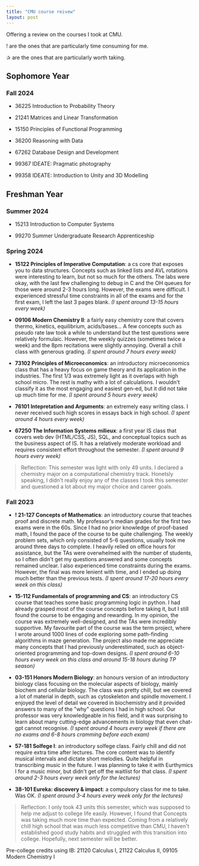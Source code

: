 ```yaml
---
title: "CMU course reivew"
layout: post
---
```


Offering a review on the courses I took at CMU.

! are the ones that are particularly time consuming for me.

✰ are the ones that are particularly worth taking.

## Sophomore Year

### Fall 2024 

- 36225 Introduction to Probability Theory

- 21241 Matrices and Linear Transformation

- 15150 Principles of Functional Programming 

- 36200 Reasoning with Data

- 67262 Database Design and Development 

- 99367 IDEATE: Pragmatic photography 

- 99358 IDEATE: Introduction to Unity and 3D Modelling


## Freshman Year

### Summer 2024

- 15213 Introduction to Computer Systems

- 99270 Summer Undergraduate Research Apprenticeship

### Spring 2024 

- **15122 Principles of Imperative Computation**: a cs core that exposes you to data structures. Concepts such as linked lists and AVL rotations were interesting to learn, but not so much for the others. The labs were okay, with the last few challenging to debug in C and the OH queues for those were around 2-3 hours long. However, the exams were difficult. I experienced stressful time constraints in all of the exams and for the first exam, I left the last 3 pages blank. 
_(I spent around 13-15 hours every week)_ 

- **09106 Modern Chemistry II**: a fairly easy chemistry core that covers thermo, kinetics, equilibrium, acids/bases... A few concepts such as pseudo rate law took a while to understand but the test questions were relatively formulaic. However, the weekly quizzes (sometimes twice a week) and the 8pm recitations were slightly annoying. Overall a chill class with generous grading.
_(I spent around 7 hours every week)_ 

- **73102 Principles of Microeconomics**: an introductory microeconomics class that has a heavy focus on game theory and its application in the industries. The first 1/3 was extremely light as it overlaps with high school micro. The rest is mathy with a lot of calculations. I wouldn't classify it as the most engaging and easiest gen-ed, but it did not take up much time for me.
_(I spent around 5 hours every week)_ 

- **76101 Intepretation and Arguments**: an extremely easy writing class. I never received such high scores in essays back in high school.
_(I spent around 4 hours every week)_ 

- **67250 The Information Systems milieux**: a first year IS class that covers web dev (HTML/CSS, JS), SQL, and conceptual topics such as the business aspect of IS. It has a relatively moderate workload and requires consistent effort throughout the semester.
_(I spent around 9 hours every week)_ 

> Reflection: This semester was light with only 49 units. I declared a chemistry major on a computational chemistry track. Honetsly speaking, I didn't really enjoy any of the classes I took this semester and questioned a lot about my major choice and career goals. 

### Fall 2023

- **! 21-127 Concepts of Mathematics**: an introductory course that teaches proof and discrete math. My professor's median grades for the first two exams were in the 60s. Since I had no prior knowledge of proof-based math, I found the pace of the course to be quite challenging. The weekly problem sets, which only consisted of 5-6 questions, usually took me around three days to complete. I heavily relied on office hours for assistance, but the TAs were overwhelmed with the number of students, so I often didn't get my questions answered and some concepts remained unclear. I also experienced time constraints during the exams. However, the final was more lenient with time, and I ended up doing much better than the previous tests. 
_(I spent around 17-20 hours every week on this class)_

- **15-112 Fundamentals of programming and CS**: an introductory CS course that teaches some basic programming logic in python. I had already grasped most of the course concepts before taking it, but I still found the course to be engaging and rewarding. In my opinion, the course was extremely well-designed, and the TAs were incredibly supportive. My favourite part of the course was the term project, where I wrote around 1000 lines of code exploring some path-finding algorithms in maze generation. The project also made me appreciate many concepts that I had previously underestimated, such as object-oriented programming and top-down designs.
_(I spent around 6-10 hours every week on this class and around 15-18 hours during TP season)_

- **03-151 Honors Modern Biology**: an honours version of an introductory biology class focusing on the molecular aspects of biology, mainly biochem and cellular biology. The class was pretty chill, but we covered a lot of material in depth, such as cytoskeleton and spindle movement. I enjoyed the level of detail we covered in biochemistry and it provided answers to many of the "why" questions I had in high school. Our professor was very knowledgeable in his field, and it was surprising to learn about many cutting-edge advancements in biology that even chat-gpt cannot recognise.
_(I spent around 4 hours every week if there are no exams and 6-8 hours cramming before each exam)_

- **57-181 Solfege I**: an introductory solfege class. Fairly chill and did not require extra time after lectures. The core content was to identify musical intervals and dictate short melodies. Quite helpful in transcribing music in the future. I was planning to take it with Eurthymics I for a music minor, but didn't get off the waitlist for that class.
_(I spent around 2-3 hours every week only for the lectures)_

- **38-101 Eureka: discovery & impact**: a compulsory class for me to take. Was OK. 
_(I spent around 3-4 hours every week only for the lectures)_

> Reflection: I only took 43 units this semester, which was supposed to help me adjust to college life easily. However, I found that Concepts was taking much more time than expected. Coming from a relatively chill high school that was much less competitive than CMU, I haven't established good study habits and struggled with this transition into college. Hopefully, next semester will be better. 




Pre-college credits using IB: 21120 Calculus I, 21122 Calculus II, 09105 Modern Chemistry I 
